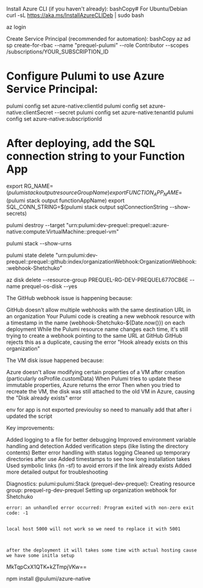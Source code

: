 Install Azure CLI (if you haven't already):
bashCopy# For Ubuntu/Debian
curl -sL https://aka.ms/InstallAzureCLIDeb | sudo bash


az login


Create Service Principal (recommended for automation):
bashCopy
az ad sp create-for-rbac --name "prequel-pulumi" --role Contributor --scopes /subscriptions/YOUR_SUBSCRIPTION_ID

# Configure Pulumi to use Azure Service Principal:
pulumi config set azure-native:clientId <appId>
pulumi config set azure-native:clientSecret <password> --secret
pulumi config set azure-native:tenantId <tenant>
pulumi config set azure-native:subscriptionId <subscriptionId>

# After deploying, add the SQL connection string to your Function App
export RG_NAME=$(pulumi stack output resourceGroupName)
export FUNCTION_APP_NAME=$(pulumi stack output functionAppName)
export SQL_CONN_STRING=$(pulumi stack output sqlConnectionString --show-secrets)

pulumi destroy --target "urn:pulumi:dev-prequel::prequel::azure-native:compute:VirtualMachine::prequel-vm"

pulumi stack --show-urns

pulumi state delete "urn:pulumi:dev-prequel::prequel::github:index/organizationWebhook:OrganizationWebhook::webhook-Shetchuko"

az disk delete --resource-group PREQUEL-RG-DEV-PREQUEL6770CB6E --name prequel-os-disk --yes


The GitHub webhook issue is happening because:

GitHub doesn't allow multiple webhooks with the same destination URL in an organization
Your Pulumi code is creating a new webhook resource with a timestamp in the name (webhook-Shetchuko-${Date.now()}) on each deployment
While the Pulumi resource name changes each time, it's still trying to create a webhook pointing to the same URL at GitHub
GitHub rejects this as a duplicate, causing the error "Hook already exists on this organization"


The VM disk issue happened because:

Azure doesn't allow modifying certain properties of a VM after creation (particularly osProfile.customData)
When Pulumi tries to update these immutable properties, Azure returns the error
Then when you tried to recreate the VM, the disk was still attached to the old VM in Azure, causing the "Disk already exists" error


env for app is not exported previoulsy so need to manually add that after i updated the script 


Key improvements:

Added logging to a file for better debugging
Improved environment variable handling and detection
Added verification steps (like listing the directory contents)
Better error handling with status logging
Cleaned up temporary directories after use
Added timestamps to see how long installation takes
Used symbolic links (ln -sf) to avoid errors if the link already exists
Added more detailed output for troubleshooting

Diagnostics:
  pulumi:pulumi:Stack (prequel-dev-prequel):
    Creating resource group: prequel-rg-dev-prequel
    Setting up organization webhook for Shetchuko

    error: an unhandled error occurred: Program exited with non-zero exit code: -1


    local host 5000 will not work so we need to replace it with 5001



    after the deployment it will takes some time with actual hosting cause we have some initla setup

MkTqpCxX1QTK+kZTmpjVKw==

npm install @pulumi/azure-native